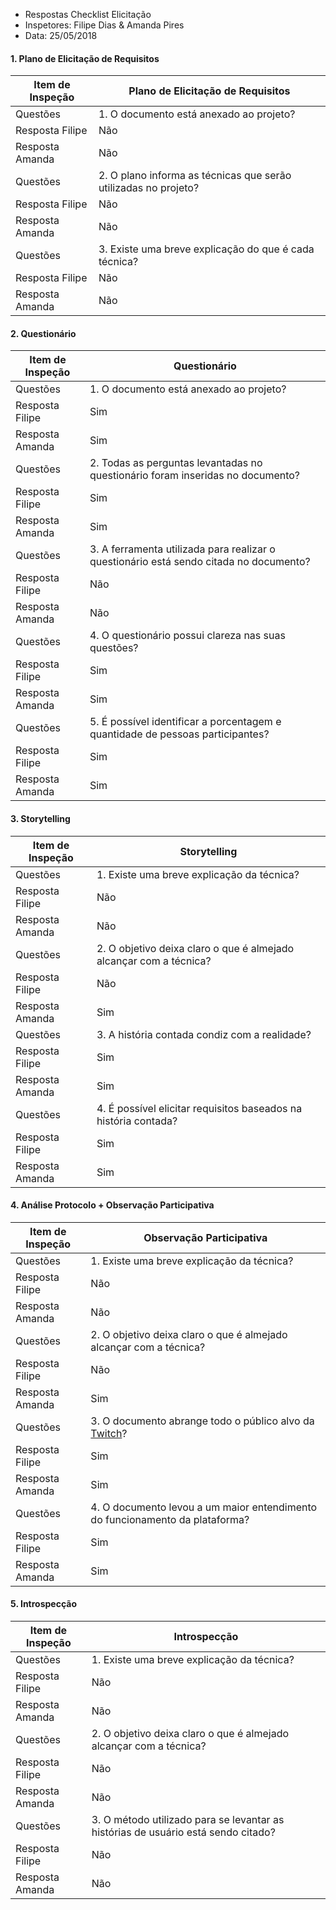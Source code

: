 * Respostas Checklist  Elicitação
* Inspetores: Filipe Dias & Amanda Pires
* Data: 25/05/2018


#### 1. Plano de Elicitação de Requisitos
|Item de Inspeção|Plano de Elicitação de Requisitos|
|------|-------|
Questões|1. O documento está anexado ao projeto?|
Resposta Filipe|Não|
Resposta Amanda|Não|
Questões|2. O plano informa as técnicas que serão utilizadas no projeto?|
Resposta Filipe|Não|
Resposta Amanda|Não|	
Questões|3. Existe uma breve explicação do que é cada técnica?
Resposta Filipe|Não|
Resposta Amanda|Não|

#### 2. Questionário
|Item de Inspeção|Questionário|
|------|-------|
Questões|1. O documento está anexado ao projeto?|
Resposta Filipe|Sim|
Resposta Amanda|Sim|
Questões|2. Todas as perguntas levantadas no questionário foram inseridas no documento?|
Resposta Filipe|Sim|
Resposta Amanda|Sim|
Questões|3. A ferramenta utilizada para realizar o questionário está sendo citada no documento?
Resposta Filipe|Não|
Resposta Amanda|Não|
Questões|4. O questionário possui clareza nas suas questões?|
Resposta Filipe|Sim|
Resposta Amanda|Sim|
Questões|5. É possível identificar a porcentagem e quantidade de pessoas participantes?|
Resposta Filipe|Sim|
Resposta Amanda|Sim|

#### 3. Storytelling
|Item de Inspeção|Storytelling|
|------|-------|
Questões|1. Existe uma breve explicação da técnica?|
Resposta Filipe|Não|
Resposta Amanda|Não|
Questões|2. O objetivo deixa claro o que é almejado alcançar com a técnica?|
Resposta Filipe|Não|
Resposta Amanda|Sim|
Questões|3. A história contada condiz com a realidade?
Resposta Filipe|Sim|
Resposta Amanda|Sim|
Questões|4. É possível elicitar requisitos baseados na história contada?|
Resposta Filipe|Sim|
Resposta Amanda|Sim|

#### 4. Análise Protocolo + Observação Participativa
|Item de Inspeção|Observação Participativa|
|------|-------|
Questões|1. Existe uma breve explicação da técnica?|
Resposta Filipe|Não|
Resposta Amanda|Não|
Questões|2. O objetivo deixa claro o que é almejado alcançar com a técnica?|
Resposta Filipe|Não|
Resposta Amanda|Sim|
Questões|3. O documento abrange todo o público alvo da [Twitch](Twitch)?
Resposta Filipe|Sim|
Resposta Amanda|Sim|
Questões|4. O documento levou a um maior entendimento do funcionamento da plataforma?|
Resposta Filipe|Sim|
Resposta Amanda|Sim|


#### 5. Introspecção
|Item de Inspeção|Introspecção|
|------|-------|
Questões|1. Existe uma breve explicação da técnica?
Resposta Filipe|Não|
Resposta Amanda|Não|
Questões|2. O objetivo deixa claro o que é almejado alcançar com a técnica?|
Resposta Filipe|Não|
Resposta Amanda|Não|
Questões|3. O método utilizado para se levantar as histórias de usuário está sendo citado?|
Resposta Filipe|Não|
Resposta Amanda|Não
